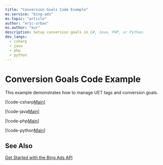 ```yaml
---
title: "Conversion Goals Code Example"
ms.service: "bing-ads"
ms.topic: "article"
author: "eric-urban"
ms.author: "eur"
description: Setup conversion goals in C#, Java, PHP, or Python.
dev_langs:
  - csharp
  - java
  - php
  - python
---
```

# Conversion Goals Code Example
This example demonstrates how to manage UET tags and conversion goals.

[!code-csharp[Main](../../../BingAds-dotNet-SDK/examples/BingAdsExamples/BingAdsExamplesLibrary/v11/ConversionGoals.cs)]

[!code-java[Main](../../../BingAds-Java-SDK/examples/BingAdsDesktopApp/src/main/java/com/microsoft/bingads/examples/v11/ConversionGoals.java)]

[!code-php[Main](../../../BingAds-PHP-SDK/samples/V11/ConversionGoals.php)]

[!code-python[Main](../../../BingAds-Python-SDK/examples/BingAdsPythonConsoleExamples/BingAdsPythonConsoleExamples/v11/conversion_goals.py)]

## See Also
[Get Started with the Bing Ads API](get-started.md)  
